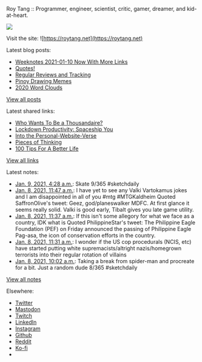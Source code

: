Roy Tang :: Programmer, engineer, scientist, critic, gamer, dreamer, and kid-at-heart.

![](https://roytang.net/static/img/profile.jpg)

Visit the site: ![https://roytang.net](https://roytang.net)

Latest blog posts:

- [Weeknotes 2021-01-10 Now With More Links](https://roytang.net/2021/01/weeknotes-2021-01-10/)
- [Quotes!](https://roytang.net/2021/01/quotes/)
- [Regular Reviews and Tracking](https://roytang.net/2021/01/regular-reviews/)
- [Pinoy Drawing Memes](https://roytang.net/2021/01/pinoy-drawing-memes/)
- [2020 Word Clouds](https://roytang.net/2021/01/word-clouds/)

[View all posts](https://roytang.net/blog)

Latest shared links:

- [Who Wants To Be a Thousandaire?](https://roytang.net/2021/01/who-wants-to-be-a-thousandaire/)
- [Lockdown Productivity: Spaceship You](https://roytang.net/2021/01/lockdown-productivity-spaceship-you/)
- [Into the Personal-Website-Verse](https://roytang.net/2021/01/into-the-personal-website-verse/)
- [Pieces of Thinking](https://roytang.net/2021/01/pieces-of-thinking/)
- [100 Tips For A Better Life](https://roytang.net/2021/01/100-tips-for-a-better-life/)

[View all links](https://roytang.net/links)

Latest notes:

- [Jan. 9, 2021, 4:28 a.m.](https://roytang.net/2021/01/1347882847969837058/): Skate 9/365 #sketchdaily
- [Jan. 8, 2021, 11:47 a.m.](https://roytang.net/2021/01/1347631047215702016/): I have yet to see any Valki Vartokamus jokes and I am disappointed in all of you #mtg #MTGKaldheim Quoted SaffronOlive&#x27;s tweet: Geez, god/planeswalker MDFC. At first glance it seems really solid. Valki is good early, Tibalt gives you late game utility.
- [Jan. 8, 2021, 11:37 a.m.](https://roytang.net/2021/01/1347628452577304576/): If this isn&#x27;t some allegory for what we face as a country, IDK what is Quoted PhilippineStar&#x27;s tweet: The Philippine Eagle Foundation (PEF) on Friday announced the passing of Philippine Eagle Pag-asa, the icon of conservation efforts in the country.
- [Jan. 8, 2021, 11:31 a.m.](https://roytang.net/2021/01/1347626957047877632/): I wonder if the US cop procedurals (NCIS, etc) have started putting white supremacists/altright nazis/homegrown terrorists into their regular rotation of villains
- [Jan. 8, 2021, 10:02 a.m.](https://roytang.net/2021/01/1347604495987982336/): Taking a break from spider-man and procreate for a bit. Just a random dude 8/365 #sketchdaily

[View all notes](https://roytang.net/notes)

Elsewhere:

- [Twitter](https://twitter.com/roytang)
- [Mastodon](https://mastodon.technology/@roytang)
- [Twitch](https://twitch.tv/twitchyroy)
- [LinkedIn](https://www.linkedin.com/in/roytang)
- [Instagram](https://instagram.com/roytang0400)
- [Github](https://github.com/roytang)
- [Reddit](https://reddit.com/u/hungryroy)
- [Ko-fi](https://ko-fi.com/roytang)
- [](mailto:hello@roytang.net)